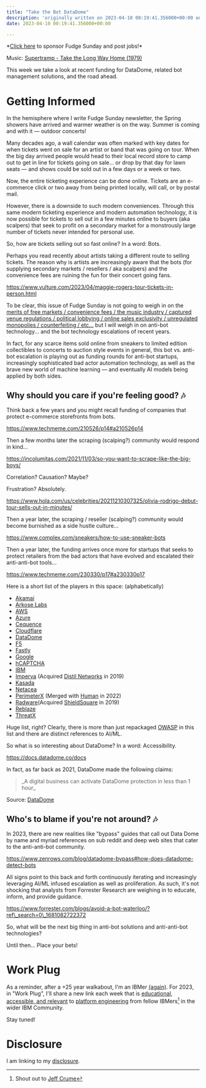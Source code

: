 ```yaml
---
title: "Take the Bot DataDome"
description: 'originally written on 2023-04-10 00:19:41.356000+00:00 on LAMP with vi, WordPress, Jekyll, Gatsby Cloud, Netlify, Revue, Substack, or Buttondown'
date: 2023-04-10 00:19:41.356000+00:00

---
```


\*[Click here](https://fudgesunday.pallet.com/hire?pallet=fudgesunday) to sponsor Fudge Sunday and post jobs!\*

Music: [Supertramp - Take the Long Way Home (1979)](https://www.youtube.com/watch?v=\_Pts0jqX-yY)

This week we take a look at recent funding for DataDome, related bot management solutions, and the road ahead.

# Getting Informed

In the hemisphere where I write Fudge Sunday newsletter, the Spring showers have arrived and warmer weather is on the way. Summer is coming and with it — outdoor concerts!

Many decades ago, a wall calendar was often marked with key dates for when tickets went on sale for an artist or band that was going on tour. When the big day arrived people would head to their local record store to camp out to get in line for tickets going on sale... or drop by that day for lawn seats — and shows could be sold out in a few days or a week or two.

Now, the entire ticketing experience can be done online. Tickets are an e-commerce click or two away from being printed locally, will call, or by postal mail.

However, there is a downside to such modern conveniences. Through this same modern ticketing experience and modern automation technology, it is now possible for tickets to sell out in a few minutes online to buyers (aka scalpers) that seek to profit on a secondary market for a monstrously large number of tickets never intended for personal use. 

So, how are tickets selling out so fast online? In a word: Bots.

Perhaps you read recently about artists taking a different route to selling tickets. The reason why is artists are increasingly aware that the bots (for supplying secondary markets / resellers / aka scalpers) and the convenience fees are ruining the fun for their concert going fans.

https://www.vulture.com/2023/04/maggie-rogers-tour-tickets-in-person.html

To be clear, this issue of Fudge Sunday is not going to weigh in on the [ merits of free markets / convenience fees / the music industry / captured venue regulations / political lobbying / online sales exclusivity / unregulated monopolies / counterfeiting / etc...](https://pitchfork.com/thepitch/6-ways-to-fix-the-broken-concert-ticketing-system/) but I will weigh in on anti-bot technology... and the bot technology escalations of recent years.

In fact, for any scarce items sold online from sneakers to limited edition collectibles to concerts to auction style events in general, this bot vs. anti-bot escalation is playing out as funding rounds for anti-bot startups, increasingly sophisticated bad actor automation technology, as well as the brave new world of machine learning — and eventually AI models being applied by both sides.

## Why should you care if you're feeling good? 🎶

Think back a few years and you might recall funding of companies that protect e-commerce storefronts from bots.

https://www.techmeme.com/210526/p14#a210526p14

Then a few months later the scraping (scalping?) community would respond in kind...

https://incolumitas.com/2021/11/03/so-you-want-to-scrape-like-the-big-boys/

Correlation? Causation? Maybe? 

Frustration? Absolutely.

https://www.hola.com/us/celebrities/20211210307325/olivia-rodrigo-debut-tour-sells-out-in-minutes/

Then a year later, the scraping / reseller (scalping?) community would become burnished as a side hustle culture...

https://www.complex.com/sneakers/how-to-use-sneaker-bots

Then a year later, the funding arrives once more for startups that seeks to protect retailers from the bad actors that have evolved and escalated their anti-anti-bot tools...

https://www.techmeme.com/230330/p17#a230330p17

Here is a short list of the players in this space: (alphabetically)

- [Akamai](https://www.akamai.com/products/bot-manager)
- [Arkose Labs](https://www.arkoselabs.com/solutions/spam-abuse/)
- [AWS](https://aws.amazon.com/waf/features/bot-control/)
- [Azure](https://azure.microsoft.com/en-us/products/web-application-firewall)
- [Cequence](https://www.cequence.ai/products/api-spartan/)
- [Cloudflare](https://www.cloudflare.com/products/bot-management/)
- [DataDome](https://datadome.co/bot-protection/)
- [F5](https://www.f5.com/cloud/products/bot-defense)
- [Fastly](https://www.fastly.com/products/bot-protection)
- [Google](https://cloud.google.com/armor/docs/bot-management)
- [hCAPTCHA](https://www.hcaptcha.com/enterprise)
- [IBM](https://www.ibm.com/products/trusteer-pinpoint-detect)
- [Imperva](https://www.imperva.com/products/bot-detection-mitigation/) (Acquired [Distil Networks](https://aws.amazon.com/marketplace/pp/prodview-wmiqvxqu7tr2a) in 2019)
- [Kasada](https://www.kasada.io/product-and-technology/)
- [Netacea](https://netacea.com/bot-management/)
- [PerimeterX](https://www.humansecurity.com/products/human-bot-defender) (Merged with [Human](https://www.humansecurity.com/newsroom/human-and-perimeterx-unite-in-market-changing-merger-to-safeguard-customers-from-sophisticated-bot-attacks-fraud-and-account-abuse) in 2022)
- [Radware](https://www.radware.com/products/bot-manager/)(Acquired [ShieldSquare]() in 2019)
- [Reblaze](https://www.reblaze.com/product/bot-management/)
- [ThreatX](https://www.threatx.com/products/bot-management/)

Huge list, right? Clearly, there is more than just repackaged [OWASP](https://owasp.org) in this list and there are distinct references to AI/ML.

So what is so interesting about DataDome? In a word: Accessibility.

https://docs.datadome.co/docs

In fact, as far back as 2021, DataDome made the following claims:

> \_A digital business can activate DataDome protection in less than 1 hour\_

Source: [DataDome](https://datadome.co/your-website-is-under-attack/)

## Who's to blame if you're not around? 🎶

In 2023, there are new realities like "bypass" guides that call out Data Dome by name and myriad references on sub reddit and deep web sites that cater to the anti-anti-bot community.

https://www.zenrows.com/blog/datadome-bypass#how-does-datadome-detect-bots

All signs point to this back and forth continuously iterating and increasingly leveraging AI/ML infused escalation as well as proliferation. As such, it's not shocking that analysts from Forrester Research are weighing in to educate, inform, and provide guidance.

https://www.forrester.com/blogs/avoid-a-bot-waterloo/?ref\_search=0\_1681082722372

So, what will be the next big thing in anti-bot solutions and anti-anti-bot technologies?

Until then… Place your bets!

# Work Plug

As a reminder, after a +25 year walkabout, I'm an IBMer [(again)](https://jaycuthrell.com/about/). For 2023, in "Work Plug", I'll share a new link each week that is [educational, accessible, and relevant](https://www.youtube.com/watch?v=VNp35Uw\_bSM) to [platform engineering](https://www.ibm.com/consulting/platform-engineering-services) from fellow IBMers[^IBMer] in the wider IBM Community.

Stay tuned! 

# Disclosure

I am linking to my [disclosure](https://jaycuthrell.com/disclosure/).
 
[^IBMer]: Shout out to [Jeff Crume](https://www.linkedin.com/in/jeffcrume/)






